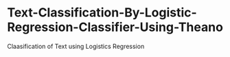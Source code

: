 # Text-Classification-By-Logistic-Regression-Classifier-Using-Theano
Claasification of Text using Logistics Regression
